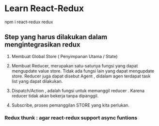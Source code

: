 # Learn React-Redux

npm i react-redux redux

## Step yang harus dilakukan dalam mengintegrasikan redux

1. Membuat Global Store ( Penyimpanan Utama / State)

2. Membuat Reducer, merupakan satu-satunya fungsi yang dapat mengupdate value store. Tidak ada fungsi lain yang dapat mengupdate store. Reducer juga dapat disebut Agent , didalam agen terdapat task list yang dapat dilakukan.

3. Dispatch/Action , adalah fungsi untuk memanggil reducer . Karena reducer tidak akan bekerja tanpa dipanggil.

4. Subscribe, proses pemanggilan STORE yang kita perlukan.

### Redux thunk : agar react-redux support async funtions
